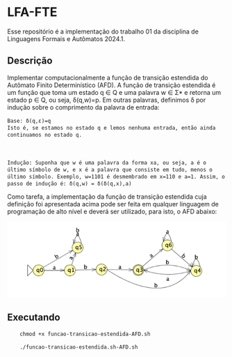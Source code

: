 # LFA-FTE
Esse repositório é a implementação do trabalho 01 da disciplina de Linguagens Formais e Autômatos 2024.1.

## Descrição

Implementar computacionalmente a função de transição estendida do Autômato Finito Determinístico (AFD). A função de transição estendida é um função que toma um estado q ∈ Q e uma palavra w ∈ Σ* e retorna um estado p ∈ Q, ou seja, δ(q,w)=p. Em outras palavras, definimos δ por indução sobre o comprimento da palavra de entrada:

     

	Base: δ(q,ε)=q
	Isto é, se estamos no estado q e lemos nenhuma entrada, então ainda continuamos no estado q.

     

	Indução: Suponha que w é uma palavra da forma xa, ou seja, a é o último símbolo de w, e x é a palavra que consiste em tudo, menos o último símbolo. Exemplo, w=1101 é desmembrado em x=110 e a=1. Assim, o passo de indução é: δ(q,w) = δ(δ(q,x),a)

Como tarefa, a implementação da função de transição estendida cuja definição foi apresentada acima pode ser feita em qualquer linguagem de programação de alto nível e deverá ser utilizado, para isto, o AFD abaixo:

![](/src/AFD.png)

## Executando

```
	chmod +x funcao-transicao-estendida-AFD.sh
```
```
	./funcao-transicao-estendida.sh-AFD.sh
```
